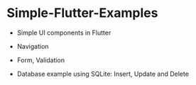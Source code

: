 # Simple-Flutter-Examples

 - Simple UI components in Flutter

 - Navigation 

 - Form, Validation

 - Database example using SQLite: Insert, Update and Delete
